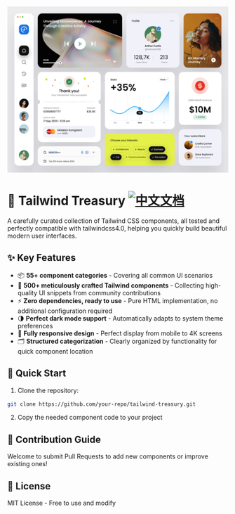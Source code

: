 <img src="https://raw.githubusercontent.com/HelloGGX/Tailwind-Treasury/main/docs/UI.webp">

# 🎨 Tailwind Treasury [![中文文档](https://img.shields.io/badge/docs-中文版-yellow)](./README.zh-CN.md)

A carefully curated collection of Tailwind CSS components, all tested and perfectly compatible with tailwindcss4.0, helping you quickly build beautiful modern user interfaces.

## ✨ Key Features

- 📦 **55+ component categories** - Covering all common UI scenarios
- 🚀 **500+ meticulously crafted Tailwind components** - Collecting high-quality UI snippets from community contributions
- ⚡ **Zero dependencies, ready to use** - Pure HTML implementation, no additional configuration required
- 🌗 **Perfect dark mode support** - Automatically adapts to system theme preferences
- 📱 **Fully responsive design** - Perfect display from mobile to 4K screens
- 🗂 **Structured categorization** - Clearly organized by functionality for quick component location

## 🚀 Quick Start

1. Clone the repository:

```bash
git clone https://github.com/your-repo/tailwind-treasury.git
```

2. Copy the needed component code to your project

## 🤝 Contribution Guide

Welcome to submit Pull Requests to add new components or improve existing ones!

## 📄 License

MIT License - Free to use and modify
